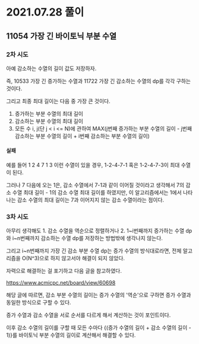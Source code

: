# 2021.07.28 풀이

## 11054 가장 긴 바이토닉 부분 수열

### 2차 시도

아예 감소하는 수열의 길이 값도 저장하자. 

즉, 10533 가장 긴 증가하는 수열과 11722 가장 긴 감소하는 수열의 dp를 각각 구하는 것이다.

그리고 최종 최대 길이는 다음 중 가장 큰 것이다.

1. 증가하는 부분 수열의 최대 길이
2. 감소하는 부분 수열의 최대 길이
3. 모든 수 i, j(단 j < i <= N)에 관하여 MAX(j번째 증가하는 부분 수열의 길이 - j번째 감소하는 부분 수열의 길이 + i번째 감소하는 부분 수열의 길이)

#### 실패

예를 들어 1 2 4 7 1 3 이런 수열이 있을 경우, 1-2-4-7-1 혹은 1-2-4-7-3이 최대 수열이 된다.

그러나 7 다음에 오는 1은, 감소 수열에서 7-1과 같이 이어질 것이라고 생각해서 7의 감소 수열 최대 길이 - 1의 감소 수열 최대 길이를 하였지만,
이 알고리즘에서는 1에서 나타나는 감소 수열의 최대 길이는 7과 이어지지 않는 감소 수열이라는 점이다.

### 3차 시도

아무리 생각해도 1. 감소 수열을 역순으로 정렬하거나 2. 1~i번째까지 증가하는 수열 dp와 i~n번째까지 감소하는 수열 dp를 저장하는 방법밖에 생각나지 않는다.

그리고 i~n번째까지 가장 긴 감소 부분 수열 dp는 증가 수열의 방식대로라면, 전체 알고리즘을 O(N^3)으로 하지 않고서야 해결이 되지 않았다.

자력으로 해결하는 걸 포기하고 다음 글을 참고하였다.

https://www.acmicpc.net/board/view/60698

해당 글에 따르면, 감소 부분 수열의 길이는 증가 수열의 '역순'으로 구하면 증가 수열과 동일한 방식으로 구할 수 있다.

증가 수열과 감소 수열을 서로 순서를 다르게 해서 계산하는 것이 포인트이다.

이후 감소 수열의 길이를 구할 때 모든 수마다 {(증가 수열의 길이 + 감소 수열의 길이 - 1)}를 바이토닉 부분 수열의 길이로 계산해서 해결할 수 있다.
